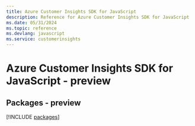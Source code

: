 ```yaml
---
title: Azure Customer Insights SDK for JavaScript
description: Reference for Azure Customer Insights SDK for JavaScript
ms.date: 05/31/2024
ms.topic: reference
ms.devlang: javascript
ms.service: customerinsights
---
```

# Azure Customer Insights SDK for JavaScript - preview
## Packages - preview
[!INCLUDE [packages](customer-insights-index.md)]